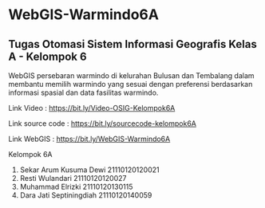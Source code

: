 # WebGIS-Warmindo6A
## Tugas Otomasi Sistem Informasi Geografis Kelas A - Kelompok 6
WebGIS persebaran warmindo di kelurahan Bulusan dan Tembalang dalam membantu memilih warmindo yang sesuai dengan preferensi berdasarkan informasi spasial dan data fasilitas warmindo.

Link Video : https://bit.ly/Video-OSIG-Kelompok6A

Link source code : https://bit.ly/sourcecode-kelompok6A

Link WebGIS : https://bit.ly/WebGIS-Warmindo6A

Kelompok 6A
1. Sekar Arum Kusuma Dewi 21110120120021
2. Resti Wulandari 21110120120027
3. Muhammad Elrizki 21110120130115
4. Dara Jati Septiningdiah 21110120140059
